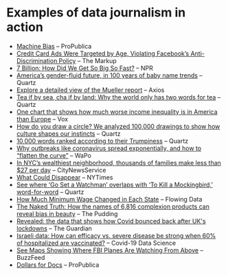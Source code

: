 # Examples of data journalism in action

* [Machine Bias](https://www.propublica.org/article/machine-bias-risk-assessments-in-criminal-sentencing) – ProPublica
* [Credit Card Ads Were Targeted by Age, Violating Facebook’s Anti-Discrimination Policy](https://themarkup.org/citizen-browser/2021/04/29/credit-card-ads-were-targeted-by-age-violating-facebooks-anti-discrimination-policy) – The Markup
* [7 Billion: How Did We Get So Big So Fast?](https://www.youtube.com/watch?v=VcSX4ytEfcE) – NPR
* [America’s gender-fluid future, in 100 years of baby name trends](https://qz.com/1237944) – Quartz
* [Explore a detailed view of the Mueller report](https://www.axios.com/explore-a-detailed-version-of-the-mueller-report-5f7cab5b-9c53-46bc-abaa-bd6b7b3e6d66.html) – Axios
* [Tea if by sea, cha if by land: Why the world only has two words for tea](https://qz.com/1176962) – Quartz
* [One chart that shows how much worse income inequality is in America than Europe](https://www.vox.com/2018/7/29/17627134/income-inequality-chart) – Vox
* [How do you draw a circle? We analyzed 100,000 drawings to show how culture shapes our instincts](https://qz.com/994486) – Quartz
* [10,000 words ranked according to their Trumpiness](https://qz.com/836813) – Quartz
* [Why outbreaks like coronavirus spread exponentially, and how to “flatten the curve”](https://www.washingtonpost.com/graphics/2020/world/corona-simulator/) – WaPo
* [In NYC’s wealthiest neighborhood, thousands of families make less than $27 per day](http://divided.nycitynewsservice.com/2016/03/25/in-nycs-wealthiest-neighborhood-thousands-of-families-make-less-than-27-per-day/) – CityNewsService
* [What Could Disappear](https://archive.nytimes.com/www.nytimes.com/interactive/2012/11/24/opinion/sunday/what-could-disappear.html) – NYTimes
* [See where ‘Go Set a Watchman’ overlaps with ‘To Kill a Mockingbird,’ word-for-word](https://qz.com/452650/harper-lee-revisions/) – Quartz
* [How Much Minimum Wage Changed in Each State](https://flowingdata.com/2021/03/01/how-much-minimum-wage-changed-in-each-state/) – Flowing Data
* [The Naked Truth: How the names of 6,816 complexion products can reveal bias in beauty](https://pudding.cool/2021/03/foundation-names/) – The Pudding
* [Revealed: the data that shows how Covid bounced back after UK's lockdowns](https://www.theguardian.com/world/ng-interactive/2021/mar/19/revealed-the-data-that-shows-how-covid-bounced-back-after-the-uks-lockdowns) – The Guardian
* [Israeli data: How can efficacy vs. severe disease be strong when 60% of hospitalized are vaccinated?](https://www.covid-datascience.com/post/israeli-data-how-can-efficacy-vs-severe-disease-be-strong-when-60-of-hospitalized-are-vaccinated) – Covid-19 Data Science
* [See Maps Showing Where FBI Planes Are Watching From Above](https://www.buzzfeednews.com/article/peteraldhous/spies-in-the-skies) – BuzzFeed
* [Dollars for Docs](https://projects.propublica.org/docdollars/) – ProPublica
